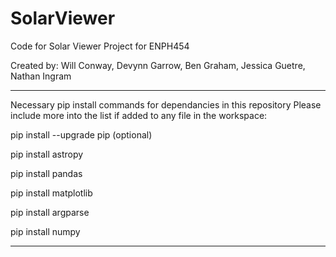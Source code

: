 # SolarViewer
Code for Solar Viewer Project for ENPH454

Created by: Will Conway, Devynn Garrow, Ben Graham, Jessica Guetre, Nathan Ingram

-----------------------------------------------------------------------------
Necessary pip install commands for dependancies in this repository
Please include more into the list if added to any file in the workspace:

pip install --upgrade pip (optional)

pip install astropy

pip install pandas

pip install matplotlib

pip install argparse

pip install numpy

-----------------------------------------------------------------------------
